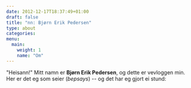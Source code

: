 ```yaml
---
date: 2012-12-17T18:37:49+01:00
draft: false
title: "nn: Bjørn Erik Pedersen"
type: about
categories:
menu:
  main:
    weight: 1
    name: "Om"
---
```




"Heisann!" Mitt namn er **Bjørn Erik Pedersen**, og dette er vevloggen min. Her er det eg som seier (_bepsays_) -- og det har eg gjort ei stund:
